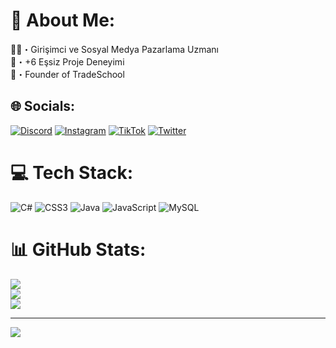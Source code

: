 # 💫 About Me:
👨‍💼・Girişimci ve Sosyal Medya Pazarlama Uzmanı<br>📑・+6 Eşsiz Proje Deneyimi<br>👑・Founder of TradeSchool


## 🌐 Socials:
[![Discord](https://img.shields.io/badge/Discord-%237289DA.svg?logo=discord&logoColor=white)](https://discord.gg/cYYKpptTht) [![Instagram](https://img.shields.io/badge/Instagram-%23E4405F.svg?logo=Instagram&logoColor=white)](https://instagram.com/cngumutcanpolat) [![TikTok](https://img.shields.io/badge/TikTok-%23000000.svg?logo=TikTok&logoColor=white)](https://tiktok.com/@money.streett) [![Twitter](https://img.shields.io/badge/Twitter-%231DA1F2.svg?logo=Twitter&logoColor=white)](https://twitter.com/cngumutcanpolat) 

# 💻 Tech Stack:
![C#](https://img.shields.io/badge/c%23-%23239120.svg?style=for-the-badge&logo=c-sharp&logoColor=white) ![CSS3](https://img.shields.io/badge/css3-%231572B6.svg?style=for-the-badge&logo=css3&logoColor=white) ![Java](https://img.shields.io/badge/java-%23ED8B00.svg?style=for-the-badge&logo=java&logoColor=white) ![JavaScript](https://img.shields.io/badge/javascript-%23323330.svg?style=for-the-badge&logo=javascript&logoColor=%23F7DF1E) ![MySQL](https://img.shields.io/badge/mysql-%2300f.svg?style=for-the-badge&logo=mysql&logoColor=white)
# 📊 GitHub Stats:
![](https://github-readme-stats.vercel.app/api?username=CngUmut&theme=react&hide_border=true&include_all_commits=true&count_private=true)<br/>
![](https://github-readme-streak-stats.herokuapp.com/?user=CngUmut&theme=react&hide_border=true)<br/>
![](https://github-readme-stats.vercel.app/api/top-langs/?username=CngUmut&theme=react&hide_border=true&include_all_commits=true&count_private=true&layout=compact)

---
[![](https://visitcount.itsvg.in/api?id=CngUmut&icon=3&color=0)](https://visitcount.itsvg.in)

<!-- Proudly created with GPRM ( https://gprm.itsvg.in ) -->
